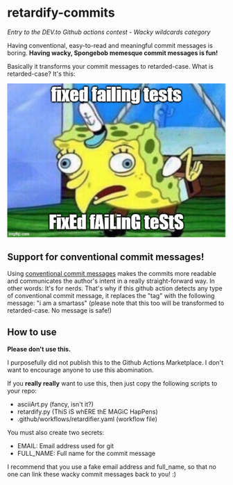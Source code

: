 # retardify-commits

*Entry to the DEV.to Github actions contest - Wacky wildcards category*

Having conventional, easy-to-read and meaningful commit messages is boring. **Having wacky, Spongebob memesque commit messages is fun!**

Basically it transforms your commit messages to retarded-case. What is retarded-case? It's this:

![](https://github.com/andraspatka/retardify-commits/blob/master/spongebob.jpg)

## Support for conventional commit messages!

Using [conventional commit messages](https://www.conventionalcommits.org/en/v1.0.0-beta.2/) makes the commits more readable and communicates the author's intent in a really straight-forward way. In other words: It's for nerds. That's why if this github action detects any type of conventional commit message, it replaces the "tag" with the following message: "i am a smartass" (please note that this too will be transformed to retarded-case. No message is safe!)

## How to use

**Please don't use this.**

I purposefully did not publish this to the Github Actions Marketplace. I don't want to encourage anyone to use this abomination.

If you **really really** want to use this, then just copy the following scripts to your repo:
 - asciiArt.py (fancy, isn't it?)
 - retardify.py (ThiS iS whERE thE MAGiC HapPens)
 - .github/workflows/retardifier.yaml (workflow file)

You must also create two secrets:
 - EMAIL: Email address used for git
 - FULL_NAME: Full name for the commit message

I recommend that you use a fake email address and full_name, so that no one can link these wacky commit messages back to you! :)
